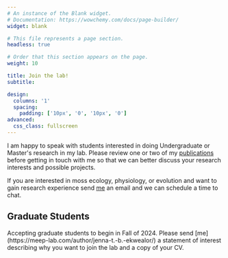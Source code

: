 ```yaml
---
# An instance of the Blank widget.
# Documentation: https://wowchemy.com/docs/page-builder/
widget: blank

# This file represents a page section.
headless: true

# Order that this section appears on the page.
weight: 10

title: Join the lab!
subtitle:

design:
  columns: '1'
  spacing:
    padding: ['10px', '0', '10px', '0']
advanced:
  css_class: fullscreen
---
```

I am happy to speak with students interested in doing Undergraduate or Master's research in my lab. 
Please review one or two of my [publications](https://meep-lab.com/publication/) before getting in touch with me so that we can better discuss your research interests and possible projects.


If you are interested in moss ecology, physiology, or evolution and want to gain research experience send [me](https://meep-lab.com/author/jenna-t.-b.-ekwealor/) an email and we can schedule a time to chat.

<h2>Graduate Students</h2>
Accepting graduate students to begin in Fall of 2024.  
Please send [me](https://meep-lab.com/author/jenna-t.-b.-ekwealor/) a statement of interest describing why you want to join the lab and a copy of your CV.
